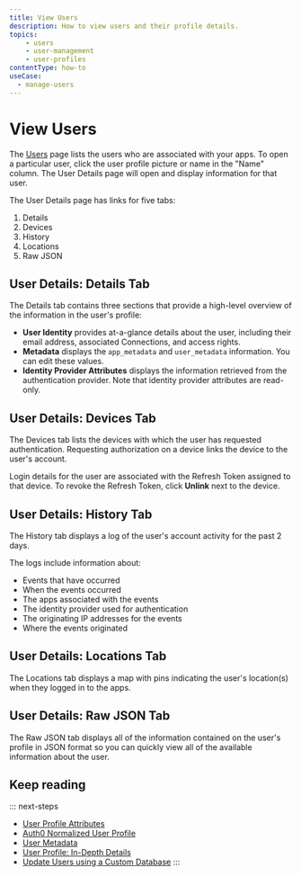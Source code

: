 ```yaml
---
title: View Users
description: How to view users and their profile details.
topics:
    - users
    - user-management
    - user-profiles
contentType: how-to
useCase:
  - manage-users
---
```

# View Users

The [Users](${manage_url}/#/users) page lists the users who are associated with your apps. To open a particular user, click the user profile picture or name in the "Name" column. The User Details page will open and display information for that user.

The User Details page has links for five tabs:

1. Details
2. Devices
3. History
4. Locations
5. Raw JSON

## User Details: Details Tab

The Details tab contains three sections that provide a high-level overview of the information in the user's profile:

* **User Identity** provides at-a-glance details about the user, including their email address, associated Connections, and access rights.
* **Metadata** displays the `app_metadata` and `user_metadata` information. You can edit these values.
* **Identity Provider Attributes** displays the information retrieved from the authentication provider. Note that identity provider attributes are read-only.

## User Details: Devices Tab

The Devices tab lists the devices with which the user has requested authentication. Requesting authorization on a device links the device to the user's account.

Login details for the user are associated with the Refresh Token assigned to that device. To revoke the Refresh Token, click **Unlink** next to the device.

## User Details: History Tab

The History tab displays a log of the user's account activity for the past 2 days.

The logs include information about:

* Events that have occurred
* When the events occurred
* The apps associated with the events
* The identity provider used for authentication
* The originating IP addresses for the events
* Where the events originated

## User Details: Locations Tab

The Locations tab displays a map with pins indicating the user's location(s) when they logged in to the apps.

## User Details: Raw JSON Tab

The Raw JSON tab displays all of the information contained on the user's profile in JSON format so you can quickly view all of the available information about the user.

## Keep reading

::: next-steps
* [User Profile Attributes](/user-profile/user-profile-structure)
* [Auth0 Normalized User Profile](/user-profile/normalized)
* [User Metadata](/metadata)
* [User Profile: In-Depth Details](/user-profile/user-profile-details)
* [Update Users using a Custom Database](/user-profile/customdb)
:::
